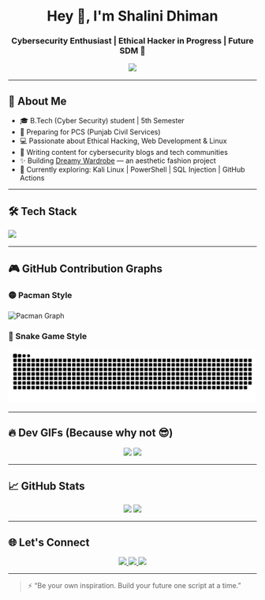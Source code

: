 <h1 align="center">Hey 👋, I'm Shalini Dhiman</h1>
<h3 align="center">Cybersecurity Enthusiast | Ethical Hacker in Progress | Future SDM 🚀</h3>

<p align="center">
  <img src="https://readme-typing-svg.herokuapp.com?color=%23F7B42C&size=22&center=true&vCenter=true&width=500&lines=Cybersecurity+Student+%7C+B.Tech+3rd+Year;Future+PCS+Officer+%F0%9F%92%AA;Ethical+Hacking+in+Progress+%F0%9F%94%91;Content+Writer+%7C+Web+Dev+Learner+%F0%9F%92%BB" />
</p>

---

## 🌟 About Me

- 🎓 B.Tech (Cyber Security) student | 5th Semester  
- 🌟 Preparing for PCS (Punjab Civil Services)  
- 💻 Passionate about Ethical Hacking, Web Development & Linux  
- 📝 Writing content for cybersecurity blogs and tech communities  
- ✨ Building [Dreamy Wardrobe](https://github.com/) — an aesthetic fashion project  
- 🌱 Currently exploring: Kali Linux | PowerShell | SQL Injection | GitHub Actions  

---

## 🛠️ Tech Stack

<img src="https://skillicons.dev/icons?i=html,css,js,php,mysql,python,linux,vscode,canva,github,git,figma,ps" />

---

## 🎮 GitHub Contribution Graphs

### 🟡 Pacman Style
![Pacman Graph](https://raw.githubusercontent.com/Shrey27a/Shrey27a/output/pacman-contribution-graph-dark.svg)

### 🐍 Snake Game Style
![Snake Graph](https://raw.githubusercontent.com/Platane/snk/output/github-contribution-grid-snake-dark.svg)

---

## 🔥 Dev GIFs (Because why not 😎)

<p align="center">
  <img src="https://media.giphy.com/media/qgQUggAC3Pfv687qPC/giphy.gif" width="400" />
  <img src="https://media.giphy.com/media/26FPGQKC4Gty9rEl6/giphy.gif" width="400" />
</p>

---

## 📈 GitHub Stats

<p align="center">
  <img src="https://github-readme-stats.vercel.app/api?username=shalinidhiman&show_icons=true&theme=radical" width="400"/>
  <img src="https://github-readme-streak-stats.herokuapp.com/?user=shalinidhiman&theme=radical" width="400"/>
</p>

---

## 🌐 Let's Connect

<p align="center">
  <a href="https://www.linkedin.com/in/shalinidhiman/" target="_blank">
    <img src="https://img.shields.io/badge/LinkedIn-blue?style=for-the-badge&logo=linkedin" />
  </a>
  <a href="mailto:shalinidhimanofficial@gmail.com">
    <img src="https://img.shields.io/badge/Gmail-red?style=for-the-badge&logo=gmail&logoColor=white" />
  </a>
  <a href="https://www.pinterest.com/yourpinterest" target="_blank">
    <img src="https://img.shields.io/badge/Pinterest-dc143c?style=for-the-badge&logo=pinterest&logoColor=white" />
  </a>
</p>

---

> ⚡ “Be your own inspiration. Build your future one script at a time.”


